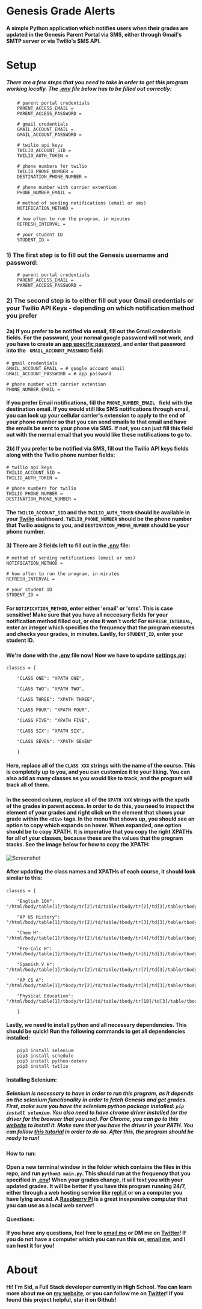 # Genesis Grade Alerts
#### A simple Python application which notifies users when their grades are updated in the Genesis Parent Portal via SMS, either through Gmail's SMTP server or via Twilio's SMS API.

# Setup
##### There are a few steps that you need to take in order to get this program working locally. The [.env](.env) file below has to be filled out correctly:

###

        # parent portal credentials
        PARENT_ACCESS_EMAIL = 
        PARENT_ACCESS_PASSWORD = 
        
        # gmail credentials
        GMAIL_ACCOUNT_EMAIL =
        GMAIL_ACCOUNT_PASSWORD = 
        
        # twilio api keys
        TWILIO_ACCOUNT_SID = 
        TWILIO_AUTH_TOKEN = 
        
        # phone numbers for twilio
        TWILIO_PHONE_NUMBER = 
        DESTINATION_PHONE_NUMBER = 
        
        # phone number with carrier extention
        PHONE_NUMBER_EMAIL = 
        
        # method of sending notifications (email or sms)
        NOTIFICATION_METHOD = 
        
        # how often to run the program, in minutes
        REFRESH_INTERVAL = 
        
        # your student ID
        STUDENT_ID = 
        

### 1) The first step is to fill out the Genesis username and password:

        # parent portal credentials
        PARENT_ACCESS_EMAIL = 
        PARENT_ACCESS_PASSWORD = 
### 2) The second step is to either fill out your Gmail credentials or your Twilio API Keys - depending on which notification method you prefer
###
#### 2a) If you prefer to be notified via email, fill out the Gmail credentials fields. For the password, your normal google password will not work, and you have to create an [app specific password](https://support.google.com/mail/answer/185833?hl=en-GB), and enter that password into the ``` GMAIL_ACCOUNT_PASSWORD``` field:

    # gmail credentials
    GMAIL_ACCOUNT_EMAIL = # google account email
    GMAIL_ACCOUNT_PASSWORD = # app password
    
    # phone number with carrier extention
    PHONE_NUMBER_EMAIL =

#### If you prefer Email notifications, fill the ```PHONE_NUMBER_EMAIL ``` field with the destination email. If you would still like SMS notifications through email, you can look up your cellular carrier's extension to apply to the end of your phone number so that you can send emails to that email and have the emails be sent to your phone via SMS. If not, you can just fill this field out with the normal email that you would like these notifications to go to.
    
#### 2b) If you prefer to be notified via SMS, fill out the Twilio API keys fields along with the Twilio phone number fields:

    # twilio api keys
    TWILIO_ACCOUNT_SID = 
    TWILIO_AUTH_TOKEN = 
        
    # phone numbers for twilio
    TWILIO_PHONE_NUMBER = 
    DESTINATION_PHONE_NUMBER = 
#### The ``` TWILIO_ACCOUNT_SID ``` and the ``` TWILIO_AUTH_TOKEN ``` should be available in your [Twilio](https://twilio.com) dashboard. ```TWILIO_PHONE_NUMBER``` should be the phone number that Twilio assigns to you, and ``` DESTINATION_PHONE_NUMBER ``` should be your phone number.

#### 3) There are 3 fields left to fill out in the [.env](.env) file:

    # method of sending notifications (email or sms)
    NOTIFICATION_METHOD = 
    
    # how often to run the program, in minutes
    REFRESH_INTERVAL = 
    
    # your student ID
    STUDENT_ID = 
    
#### For ``` NOTIFICATION_METHOD ```, enter either 'email' or 'sms'. This is case sensitive! Make sure that you have all neccesary fields for your notification method filled out, or else it won't work! For ``` REFRESH_INTERVAL ```, enter an integer which specifies the frequency that the program executes and checks your grades, in minutes. Lastly, for ``` STUDENT_ID ```, enter your student ID.

###

#### We're done with the [.env](.env) file now! Now we have to update [settings.py](settings.py):

    classes = {
    
        "CLASS ONE": "XPATH ONE",
    
        "CLASS TWO": "XPATH TWO",
    
        "CLASS THREE": "XPATH THREE",
    
        "CLASS FOUR": "XPATH FOUR",
    
        "CLASS FIVE": "XPATH FIVE",
    
        "CLASS SIX": "XPATH SIX",
    
        "CLASS SEVEN": "XPATH SEVEN"
        
        }
        
#### Here, replace all of the ```CLASS XXX``` strings with the name of the course. This is completely up to you, and you can customize it to your liking. You can also add as many classes as you would like to track, and the program will track all of them.

###

#### In the second column, replace all of the ``` XPATH XXX ``` strings with the xpath of the grades in parent access. In order to do this, you need to inspect the element of your grades and right click on the element that shows your grade within the ``` <div> ``` tags. In the menu that shows up, you should see an option to copy which expands on hover. When expanded, one option should be to copy XPATH. It is imperative that you copy the right XPATHs for all of your classes, because these are the values that the program tracks. See the image below for how to copy the XPATH:

![Screenshot](https://github.com/siddharthlohani/genesis-grade-alerts/blob/main/Screen%20Shot%202021-03-01%20at%206.03.40%20PM.png)

#### After updating the class names and XPATHs of each course, it should look similar to this:

    classes = {
    
        "English 10H": "/html/body/table[1]/tbody/tr[2]/td/table/tbody/tr[2]/td[3]/table/tbody/tr/td[1]/div",
    
        "AP US History": "/html/body/table[1]/tbody/tr[2]/td/table/tbody/tr[3]/td[3]/table/tbody/tr/td[1]/div",
    
        "Chem H": "/html/body/table[1]/tbody/tr[2]/td/table/tbody/tr[4]/td[3]/table/tbody/tr/td[1]/div",
    
        "Pre-Calc H": "/html/body/table[1]/tbody/tr[2]/td/table/tbody/tr[6]/td[3]/table/tbody/tr/td[1]/div",
    
        "Spanish V H": "/html/body/table[1]/tbody/tr[2]/td/table/tbody/tr[7]/td[3]/table/tbody/tr/td[1]/div",
    
        "AP CS A": "/html/body/table[1]/tbody/tr[2]/td/table/tbody/tr[8]/td[3]/table/tbody/tr/td[1]/div",
    
        "Physical Education": "/html/body/table[1]/tbody/tr[2]/td/table/tbody/tr[10]/td[3]/table/tbody/tr/td[1]/div"
        
        }
        
#### Lastly, we need to install python and all necessary dependencies. This should be quick! Run the following commands to get all dependencies installed:

        pip3 install selenium
        pip3 install schedule
        pip3 install python-dotenv
        pip3 install twilio
        
#### Installing Selenium:
##### Selenium is necessary to have in order to run this program, as it depends on the selenium functionality in order to fetch Genesis and get grades. First, make sure you have the selenium python package installed: ```pip install selenium```. You also need to have chrome driver installed (or the driver for the browser that you use). For Chrome, you can go to this [website](https://chromedriver.chromium.org/) to install it. Make sure that you have the driver in your PATH. You can follow [this tutorial](https://www.browserstack.com/guide/run-selenium-tests-using-selenium-chromedriver) in order to do so. After this, the program should be ready to run! 

###

#### How to run:
#### Open a new terminal window in the folder which contains the files in this repo, and run ```python3 main.py```. This should run at the frequency that you specified in [.env](.env)! When your grades change, it will text you with your updated grades. It will be better if you have this program running 24/7, either through a web hosting service like [repl.it](repl.it) or on a computer you have lying around. A [Raspberry Pi](https://raspberrypi.org) is a great inexpensive computer that you can use as a local web server!

#### Questions:
#### If you have any questions, feel free to [email me](mailto:me@siddharthlohani.dev) or DM me on [Twitter](https://twitter.com/sidlohani)! If you do not have a computer which you can run this on, [email me](mailto:me@siddharthlohani.dev), and I can host it for you!

# About
#### Hi! I'm Sid, a Full Stack developer currently in High School. You can learn more about me on [my website](https://siddharthlohani.dev), or you can follow me on [Twitter](https://twitter.com/sidlohani)! If you found this project helpful, star it on Github!

